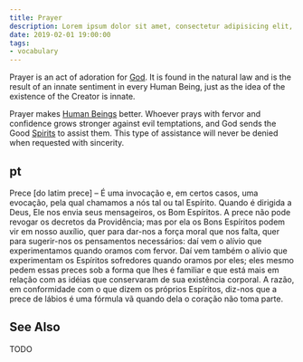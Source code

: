 ```yaml
---
title: Prayer
description: Lorem ipsum dolor sit amet, consectetur adipisicing elit, sed do eiusmod tempor incididunt ut labore et dolore magna aliqua.  TODO
date: 2019-02-01 19:00:00
tags:
- vocabulary
---
```


Prayer is an act of adoration for [God](/about/god). It is found in the natural law and is the result of an innate sentiment in every Human Being, just as the idea of the existence of the Creator is innate.

Prayer makes [Human Beings](/about/human-being) better. Whoever prays with fervor and confidence grows stronger against evil temptations, and God sends the Good [Spirits](/about/spiritss) to assist them. This type of assistance will never be denied when requested with sincerity. 

## pt 
Prece [do latim prece] – É uma invocação e, em certos casos, uma evocação, pela qual chamamos a nós tal ou tal Espírito. Quando é dirigida a Deus, Ele nos envia seus mensageiros, os Bom Espíritos. A prece não pode revogar os decretos da Providência; mas por ela os Bons Espíritos podem vir em nosso auxílio, quer para dar-nos a força moral que nos falta, quer para sugerir-nos os pensamentos necessários: daí vem o alívio que experimentamos quando oramos com fervor. Daí vem também o alívio que experimentam os Espíritos sofredores quando oramos por eles; eles mesmo pedem essas preces sob a forma que lhes é familiar e que está mais em relação com as idéias que conservaram de sua existência corporal. A razão, em conformidade com o que dizem os próprios Espíritos, diz-nos que a prece de lábios é uma fórmula vã quando dela o coração não toma parte.

## See Also 
TODO
